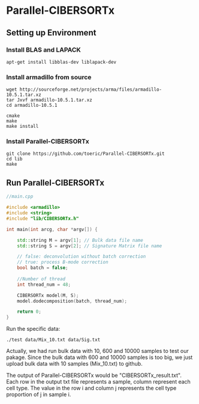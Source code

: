 # Parallel-CIBERSORTx

## Setting up Environment

### Install BLAS and LAPACK
```
apt-get install libblas-dev liblapack-dev
```

### Install armadillo from source
```
wget http://sourceforge.net/projects/arma/files/armadillo-10.5.1.tar.xz
tar Jxvf armadillo-10.5.1.tar.xz  
cd armadillo-10.5.1

cmake
make
make install
```

### Install Parallel-CIBERSORTx
```
git clone https://github.com/toeric/Parallel-CIBERSORTx.git
cd lib
make
```

## Run Parallel-CIBERSORTx
```cpp
//main.cpp

#include <armadillo>
#include <string>
#include "lib/CIBERSORTx.h"

int main(int arcg, char *argv[]) {

	std::string M = argv[1]; // Bulk data file name
	std::string S = argv[2]; // Signature Matrix file name

	// false: deconvolution without batch correction
	// true: process B-mode correction
	bool batch = false; 
	
	//Number of thread 
	int thread_num = 48;

	CIBERSORTx model(M, S); 
	model.dodecomposition(batch, thread_num);

	return 0;
}
```

Run the specific data:
```
./test data/Mix_10.txt data/Sig.txt
```

Actually, we had run bulk data with 10, 600 and 10000 samples to test our pakage.
Since the bulk data with 600 and 10000 samples is too big,
we just upload bulk data with 10 samples (Mix\_10.txt) to github. 

The output of Parallel-CIBERSORTx would be "CIBERSORTx\_result.txt".
Each row in the output txt file represents a sample, column represent each cell type.
The value in the row i and column j represents the cell type proportion of j in sample i. 

